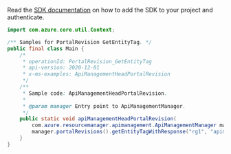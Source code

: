 Read the [SDK documentation](https://github.com/Azure/azure-sdk-for-java/blob/azure-resourcemanager-apimanagement_1.0.0-beta.2/sdk/apimanagement/azure-resourcemanager-apimanagement/README.md) on how to add the SDK to your project and authenticate.

```java
import com.azure.core.util.Context;

/** Samples for PortalRevision GetEntityTag. */
public final class Main {
    /*
     * operationId: PortalRevision_GetEntityTag
     * api-version: 2020-12-01
     * x-ms-examples: ApiManagementHeadPortalRevision
     */
    /**
     * Sample code: ApiManagementHeadPortalRevision.
     *
     * @param manager Entry point to ApiManagementManager.
     */
    public static void apiManagementHeadPortalRevision(
        com.azure.resourcemanager.apimanagement.ApiManagementManager manager) {
        manager.portalRevisions().getEntityTagWithResponse("rg1", "apimService1", "20201112101010", Context.NONE);
    }
}
```
